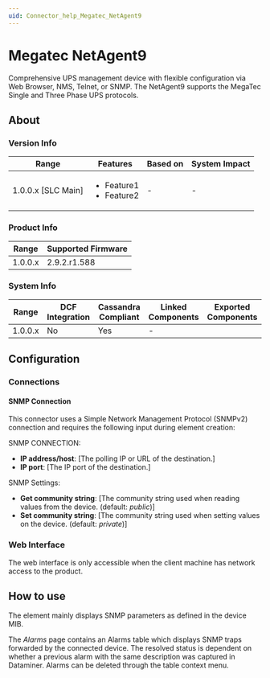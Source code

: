 ```yaml
---
uid: Connector_help_Megatec_NetAgent9
---
```


# Megatec NetAgent9

Comprehensive UPS management device with flexible configuration via Web Browser, NMS, Telnet, or SNMP. The NetAgent9 supports the MegaTec Single and Three Phase UPS protocols.

## About

### Version Info

|Range  |Features  |Based on  |System Impact  |
|---------|---------|---------|---------|
|1.0.0.x [SLC Main]     |<ul><li>Feature1</li><li>Feature2</li></ul>         |-         |-         |

### Product Info

|Range  |Supported Firmware  |
|---------|---------|
|1.0.0.x     |2.9.2.r1.588         |

### System Info

|Range  |DCF Integration  |Cassandra Compliant  |Linked Components  |Exported Components   |
|---------|---------|---------|---------|---------|
|1.0.0.x    |No       |Yes         |-         |   |

## Configuration

### Connections

#### SNMP Connection

This connector uses a Simple Network Management Protocol (SNMPv2) connection and requires the following input during element creation:

SNMP CONNECTION:

- **IP address/host**: [The polling IP or URL of the destination.]
- **IP port**: [The IP port of the destination.]


SNMP Settings:

- **Get community string**: [The community string used when reading values from the device. (default: *public*)]
- **Set community string**: [The community string used when setting values on the device. (default: *private*)]

### Web Interface

The web interface is only accessible when the client machine has network access to the product.

## How to use

The element mainly displays SNMP parameters as defined in the device MIB.

The *Alarms* page contains an Alarms table which displays SNMP traps forwarded by the connected device. The resolved status is dependent on whether a previous alarm with the same description was captured in Dataminer.
Alarms can be deleted through the table context menu.
